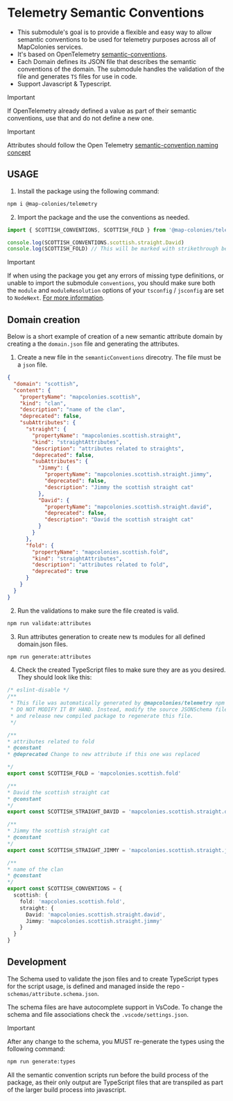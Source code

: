 # Telemetry Semantic Conventions
* This submodule's goal is to provide a flexible and easy way to allow semantic conventions to be used for telemetry purposes across all of MapColonies services.
* It's based on OpenTelemetry [semantic-conventions](https://opentelemetry.io/docs/specs/semconv/).
* Each Domain defines its JSON file that describes the semantic conventions of the domain. The submodule handles the validation of the file and generates `TS` files for use in code.
* Support Javascript & Typescript.

> [!IMPORTANT]
> If OpenTelemetry already defined a value as part of their semantic conventions, use that and do not define a new one.

> [!IMPORTANT]
> Attributes should follow the Open Telemetry [semantic-convention naming concept](https://github.com/open-telemetry/semantic-conventions/blob/main/docs/messaging/messaging-spans.md#message)

## USAGE

1. Install the package using the following command:
   
```bash 
npm i @map-colonies/telemetry
 ```

2. Import the package and the use the conventions as needed.
 ```typescript
import { SCOTTISH_CONVENTIONS, SCOTTISH_FOLD } from '@map-colonies/telemetry/conventions';

console.log(SCOTTISH_CONVENTIONS.scottish.straight.David)
console.log(SCOTTISH_FOLD) // This will be marked with strikethrough because it's marked as deprecated
```

> [!IMPORTANT]
> If when using the package you get any errors of missing type definitions, or unable to import the submodule `conventions`, you should make sure both the `module` and `moduleResolution` options of your `tsconfig` / `jsconfig` are set to `NodeNext`. [For more information](https://www.typescriptlang.org/tsconfig#moduleResolution).

## Domain creation
Below is a short example of creation of a new semantic attribute domain by creating a the `domain.json` file and generating the attributes.


1. Create a new file in the `semanticConventions` direcotry. The file must be a `json` file.
```json
{
  "domain": "scottish",
  "content": {
    "propertyName": "mapcolonies.scottish",
    "kind": "clan",
    "description": "name of the clan",
    "deprecated": false,
    "subAttributes": {
      "straight": {
        "propertyName": "mapcolonies.scottish.straight",
        "kind": "straightAttributes",
        "description": "attributes related to straights",
        "deprecated": false,
        "subAttributes": {
          "Jimmy": {
            "propertyName": "mapcolonies.scottish.straight.jimmy",
            "deprecated": false,
            "description": "Jimmy the scottish straight cat"
          },
          "David": {
            "propertyName": "mapcolonies.scottish.straight.david",
            "deprecated": false,
            "description": "David the scottish straight cat"
          }
        }
      },
      "fold": {
        "propertyName": "mapcolonies.scottish.fold",
        "kind": "straightAttributes",
        "description": "attributes related to fold",
        "deprecated": true
      }
    }
  }
}
```

2. Run the validations to make sure the file created is valid.

```bash
npm run validate:attributes
```

3. Run attributes generation to create new ts modules for all defined domain.json files.

```bash
npm run generate:attributes
```

4. Check the created TypeScript files to make sure they are as you desired. 
They should look like this:
```typescript
/* eslint-disable */
/**
 * This file was automatically generated by @mapcolonies/telemetry npm package.
 * DO NOT MODIFY IT BY HAND. Instead, modify the source JSONSchema file,
 * and release new compiled package to regenerate this file.
 */

/**
* attributes related to fold
* @constant
* @deprecated Change to new attribute if this one was replaced 

*/
export const SCOTTISH_FOLD = 'mapcolonies.scottish.fold'

/**
* David the scottish straight cat
* @constant
*/
export const SCOTTISH_STRAIGHT_DAVID = 'mapcolonies.scottish.straight.david'

/**
* Jimmy the scottish straight cat
* @constant
*/
export const SCOTTISH_STRAIGHT_JIMMY = 'mapcolonies.scottish.straight.jimmy'

/**
* name of the clan
* @constant
*/
export const SCOTTISH_CONVENTIONS = {
  scottish: {
    fold: 'mapcolonies.scottish.fold',
    straight: {
      David: 'mapcolonies.scottish.straight.david',
      Jimmy: 'mapcolonies.scottish.straight.jimmy'
    }
  }
}
```

## Development

The Schema used to validate the json files and to create TypeScript types for the script usage, is defined and managed inside the repo - `schemas/attribute.schema.json`.

The schema files are have autocomplete support in VsCode. To change the schema and file associations check the `.vscode/settings.json`.
> [!IMPORTANT]
> After any change to the schema, you MUST re-generate the types using the following command:
> ```bash
> npm run generate:types
> ```

All the semantic convention scripts run before the build process of the package, as their only output are TypeScript files that are transpiled as part of the larger build process into javascript.

